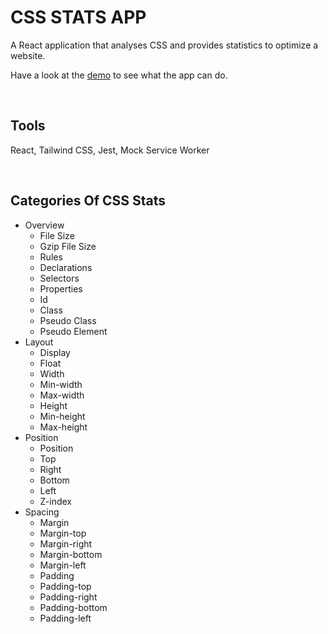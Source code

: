 # CSS STATS APP

A React application that analyses CSS and provides statistics to optimize a website.

Have a look at the [demo](https://daily-coder.github.io/stats/) to see what the app can do.

<br />

## Tools

React, Tailwind CSS, Jest, Mock Service Worker 


<br />

## Categories Of CSS Stats

* Overview
  * File Size
  * Gzip File Size
  * Rules
  * Declarations
  * Selectors
  * Properties
  * Id
  * Class
  * Pseudo Class
  * Pseudo Element
* Layout
  * Display
  * Float
  * Width
  * Min-width
  * Max-width
  * Height
  * Min-height
  * Max-height
* Position
  * Position
  * Top
  * Right
  * Bottom
  * Left
  * Z-index
* Spacing
  * Margin
  * Margin-top
  * Margin-right
  * Margin-bottom
  * Margin-left
  * Padding
  * Padding-top
  * Padding-right
  * Padding-bottom
  * Padding-left